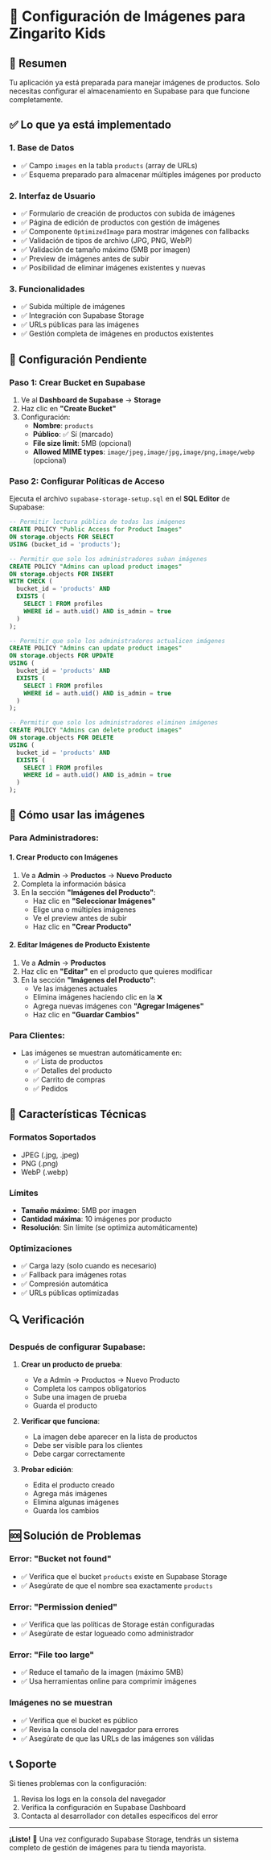 # 📸 Configuración de Imágenes para Zingarito Kids

## 🎯 Resumen
Tu aplicación ya está preparada para manejar imágenes de productos. Solo necesitas configurar el almacenamiento en Supabase para que funcione completamente.

## ✅ Lo que ya está implementado

### 1. **Base de Datos**
- ✅ Campo `images` en la tabla `products` (array de URLs)
- ✅ Esquema preparado para almacenar múltiples imágenes por producto

### 2. **Interfaz de Usuario**
- ✅ Formulario de creación de productos con subida de imágenes
- ✅ Página de edición de productos con gestión de imágenes
- ✅ Componente `OptimizedImage` para mostrar imágenes con fallbacks
- ✅ Validación de tipos de archivo (JPG, PNG, WebP)
- ✅ Validación de tamaño máximo (5MB por imagen)
- ✅ Preview de imágenes antes de subir
- ✅ Posibilidad de eliminar imágenes existentes y nuevas

### 3. **Funcionalidades**
- ✅ Subida múltiple de imágenes
- ✅ Integración con Supabase Storage
- ✅ URLs públicas para las imágenes
- ✅ Gestión completa de imágenes en productos existentes

## 🔧 Configuración Pendiente

### Paso 1: Crear Bucket en Supabase
1. Ve al **Dashboard de Supabase** → **Storage**
2. Haz clic en **"Create Bucket"**
3. Configuración:
   - **Nombre**: `products`
   - **Público**: ✅ Sí (marcado)
   - **File size limit**: 5MB (opcional)
   - **Allowed MIME types**: `image/jpeg,image/jpg,image/png,image/webp` (opcional)

### Paso 2: Configurar Políticas de Acceso
Ejecuta el archivo `supabase-storage-setup.sql` en el **SQL Editor** de Supabase:

```sql
-- Permitir lectura pública de todas las imágenes
CREATE POLICY "Public Access for Product Images"
ON storage.objects FOR SELECT
USING (bucket_id = 'products');

-- Permitir que solo los administradores suban imágenes
CREATE POLICY "Admins can upload product images"
ON storage.objects FOR INSERT
WITH CHECK (
  bucket_id = 'products' AND
  EXISTS (
    SELECT 1 FROM profiles 
    WHERE id = auth.uid() AND is_admin = true
  )
);

-- Permitir que solo los administradores actualicen imágenes
CREATE POLICY "Admins can update product images"
ON storage.objects FOR UPDATE
USING (
  bucket_id = 'products' AND
  EXISTS (
    SELECT 1 FROM profiles 
    WHERE id = auth.uid() AND is_admin = true
  )
);

-- Permitir que solo los administradores eliminen imágenes
CREATE POLICY "Admins can delete product images"
ON storage.objects FOR DELETE
USING (
  bucket_id = 'products' AND
  EXISTS (
    SELECT 1 FROM profiles 
    WHERE id = auth.uid() AND is_admin = true
  )
);
```

## 🚀 Cómo usar las imágenes

### Para Administradores:

#### 1. **Crear Producto con Imágenes**
1. Ve a **Admin** → **Productos** → **Nuevo Producto**
2. Completa la información básica
3. En la sección **"Imágenes del Producto"**:
   - Haz clic en **"Seleccionar Imágenes"**
   - Elige una o múltiples imágenes
   - Ve el preview antes de subir
   - Haz clic en **"Crear Producto"**

#### 2. **Editar Imágenes de Producto Existente**
1. Ve a **Admin** → **Productos**
2. Haz clic en **"Editar"** en el producto que quieres modificar
3. En la sección **"Imágenes del Producto"**:
   - Ve las imágenes actuales
   - Elimina imágenes haciendo clic en la ❌
   - Agrega nuevas imágenes con **"Agregar Imágenes"**
   - Haz clic en **"Guardar Cambios"**

### Para Clientes:
- Las imágenes se muestran automáticamente en:
  - ✅ Lista de productos
  - ✅ Detalles del producto
  - ✅ Carrito de compras
  - ✅ Pedidos

## 📱 Características Técnicas

### **Formatos Soportados**
- JPEG (.jpg, .jpeg)
- PNG (.png)
- WebP (.webp)

### **Límites**
- **Tamaño máximo**: 5MB por imagen
- **Cantidad máxima**: 10 imágenes por producto
- **Resolución**: Sin límite (se optimiza automáticamente)

### **Optimizaciones**
- ✅ Carga lazy (solo cuando es necesario)
- ✅ Fallback para imágenes rotas
- ✅ Compresión automática
- ✅ URLs públicas optimizadas

## 🔍 Verificación

### Después de configurar Supabase:

1. **Crear un producto de prueba**:
   - Ve a Admin → Productos → Nuevo Producto
   - Completa los campos obligatorios
   - Sube una imagen de prueba
   - Guarda el producto

2. **Verificar que funciona**:
   - La imagen debe aparecer en la lista de productos
   - Debe ser visible para los clientes
   - Debe cargar correctamente

3. **Probar edición**:
   - Edita el producto creado
   - Agrega más imágenes
   - Elimina algunas imágenes
   - Guarda los cambios

## 🆘 Solución de Problemas

### **Error: "Bucket not found"**
- ✅ Verifica que el bucket `products` existe en Supabase Storage
- ✅ Asegúrate de que el nombre sea exactamente `products`

### **Error: "Permission denied"**
- ✅ Verifica que las políticas de Storage están configuradas
- ✅ Asegúrate de estar logueado como administrador

### **Error: "File too large"**
- ✅ Reduce el tamaño de la imagen (máximo 5MB)
- ✅ Usa herramientas online para comprimir imágenes

### **Imágenes no se muestran**
- ✅ Verifica que el bucket es público
- ✅ Revisa la consola del navegador para errores
- ✅ Asegúrate de que las URLs de las imágenes son válidas

## 📞 Soporte

Si tienes problemas con la configuración:
1. Revisa los logs en la consola del navegador
2. Verifica la configuración en Supabase Dashboard
3. Contacta al desarrollador con detalles específicos del error

---

**¡Listo!** 🎉 Una vez configurado Supabase Storage, tendrás un sistema completo de gestión de imágenes para tu tienda mayorista.
